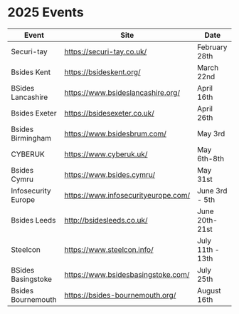 # 2025 Events

| Event               | Site                                 | Date                  |
|---------------------|--------------------------------------|-----------------------|
| Securi-tay          | https://securi-tay.co.uk/            | February 28th         |
| Bsides Kent         | https://bsideskent.org/              | March 22nd            |
| BSides Lancashire   | https://www.bsideslancashire.org/    | April 16th            |
| Bsides Exeter 	    | https://bsidesexeter.co.uk/ 	       | April 26th            |
| Bsides Birmingham   | https://www.bsidesbrum.com/          | May 3rd               |
| CYBERUK             | https://www.cyberuk.uk/              | May 6th-8th           |
| Bsides Cymru 	      | https://www.bsides.cymru/ 	         | May 31st              |
| Infosecurity Europe	| https://www.infosecurityeurope.com/  | June 3rd - 5th        |
| Bsides Leeds      	| http://bsidesleeds.co.uk/            | June 20th-21st        |
| Steelcon 	          | https://www.steelcon.info/           | July 11th - 13th      |
| BSides Basingstoke 	| https://www.bsidesbasingstoke.com/ 	 | July 25th             |
| Bsides Bournemouth  | https://bsides-bournemouth.org/      | August 16th           |

